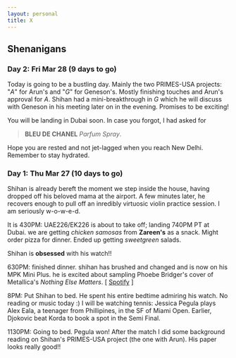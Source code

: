 ```yaml
---
layout: personal
title: X
---
```



## Shenanigans

### Day 2: Fri Mar 28 (9 days to go)

Today is going to be a bustling day. Mainly the two PRIMES-USA projects: "_A_" for Arun's and "_G_" for Geneson's. 
Mostly finishing touches and Arun's approval for _A_. Shihan had a mini-breakthrough in _G_ which he will discuss 
with Geneson in his meeting later on in the evening. Promises to be exciting!

You will be landing in Dubai soon. In case you forgot, I had asked for 
> **BLEU DE CHANEL** _Parfum Spray_. 

Hope you are rested and not jet-lagged when you reach New Delhi. Remember to stay hydrated.

### Day 1: Thu Mar 27 (10 days to go)

Shihan is already bereft the moment we step inside the house, having dropped off his beloved mama at the airport. 
A few minutes later, he recovers enough to pull off an inredibly virtuosic violin practice session. I am seriously w-o-w-e-d.

It is 430PM: UAE226/EK226 is about to take off; landing 740PM PT at Dubai. 
we are getting _chicken samosas_ from **Zareen's** as a snack. Might order pizza for dinner. Ended up getting _sweetgreen_ salads. 

Shihan is **obsessed** with his watch!!

630PM: finished dinner. shihan has brushed and changed and is now on his MPK Mini Plus. he is excited about sampling 
Phoebe Bridger's cover of Metallica's _Nothing Else Matters_. \[ [Spotify](https://open.spotify.com/track/1guCON9841cQwAlbNplLsY?si=90152dbdb5b94e54) \]

8PM: Put Shihan to bed. He spent his entire bedtime admiring his watch. No reading or music today :) 
I will be watching tennis: Jessica Pegula plays Alex Eala, a teenager from Phillipines, in the SF of Miami Open. Earlier, Djokovic beat Korda to book
a spot in the Semi Final. 

1130PM: Going to bed. Pegula won! After the match I did some background reading on Shihan's PRIMES-USA project (the one with Arun). 
His paper looks really good!!
